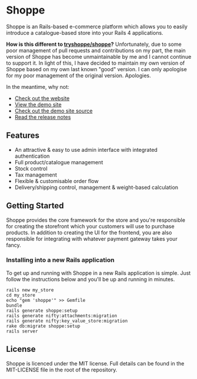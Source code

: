 # Shoppe

Shoppe is an Rails-based e-commerce platform which allows you to easily introduce a
catalogue-based store into your Rails 4 applications.

**How is this different to [tryshoppe/shoppe](https://github.com/tryshoppe/shoppe)?**
Unfortunately, due to some poor management of pull requests and contributions on
my part, the main version of Shoppe has become unmaintainable by me and I cannot
continue to support it. In light of this, I have decided to maintain my own version
of Shoppe based on my own last known "good" version. I can only apologise for my
poor management of the original version. Apologies.

In the meantime, why not:

* [Check out the website](http://tryshoppe.com)
* [View the demo site](http://demo.tryshoppe.com)
* [Check out the demo site source](http://github.com/tryshoppe/example-store)
* [Read the release notes](https://github.com/adamcooke/shoppe/blob/master/CHANGELOG.md)

## Features

* An attractive & easy to use admin interface with integrated authentication
* Full product/catalogue management
* Stock control
* Tax management
* Flexible & customisable order flow
* Delivery/shipping control, management & weight-based calculation

## Getting Started

Shoppe provides the core framework for the store and you're responsible for creating
the storefront which your customers will use to purchase products. In addition to
creating the UI for the frontend, you are also responsible for integrating with whatever
payment gateway takes your fancy.

### Installing into a new Rails application

To get up and running with Shoppe in a new Rails application is simple. Just follow the
instructions below and you'll be up and running in minutes.

    rails new my_store
    cd my_store
    echo "gem 'shoppe'" >> Gemfile
    bundle
    rails generate shoppe:setup
    rails generate nifty:attachments:migration
    rails generate nifty:key_value_store:migration
    rake db:migrate shoppe:setup
    rails server

## License

Shoppe is licenced under the MIT license. Full details can be found in the MIT-LICENSE
file in the root of the repository.
